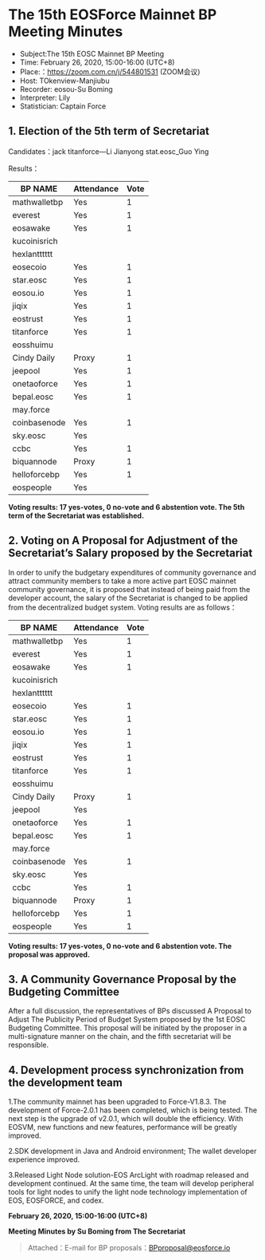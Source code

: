 # The 15th EOSForce Mainnet BP Meeting Minutes
- Subject:The 15th EOSC Mainnet BP Meeting
- Time: February 26, 2020, 15:00-16:00 (UTC+8)
- Place:：https://zoom.com.cn/j/544801531 (ZOOM会议)
- Host: TOkenview-Manjiubu
- Recorder: eosou-Su Boming
- Interpreter: Lily
- Statistician: Captain Force

## 1. Election of the 5th term of Secretariat

Candidates：jack  	titanforce—Li Jianyong  stat.eosc_Guo Ying

Results：

BP NAME | Attendance | Vote
---|---|---
mathwalletbp | Yes | 1
everest |  Yes | 1
 eosawake  | Yes | 1
kucoinisrich  |  | 
 hexlantttttt  |  | 
 eosecoio  | Yes| 1
 star.eosc |  Yes | 1
 eosou.io  |Yes | 1
 jiqix  | Yes | 1
 eostrust  | Yes| 1
titanforce  |Yes|1
 eosshuimu |  |
Cindy Daily  |Proxy | 1 
 jeepool  |  Yes | 1
onetaoforce  | Yes | 1 
 bepal.eosc |  Yes |  1
 may.force  |   |  
 coinbasenode  | Yes  |  1
 sky.eosc | Yes | 
 ccbc | Yes | 1
 biquannode  |Proxy   |1  
 helloforcebp  | Yes  |  1
eospeople   | Yes  |  

**Voting results: 17 yes-votes, 0 no-vote and 6 abstention vote. The 5th term of the Secretariat was established.**
## 2. Voting on A Proposal for Adjustment of the Secretariat’s Salary proposed by the Secretariat

In order to unify the budgetary expenditures of community governance and attract community members to take a more active part EOSC mainnet community governance, it is proposed that instead of being paid from the developer account, the salary of the Secretariat is changed to be applied from the decentralized budget system. Voting results are as follows：

BP NAME | Attendance | Vote
---|---|---
mathwalletbp | Yes | 1
everest |  Yes | 1
 eosawake  | Yes | 1
kucoinisrich  |  | 
 hexlantttttt  |  | 
 eosecoio  | Yes| 1
 star.eosc |  Yes | 1
 eosou.io  |Yes | 1
 jiqix  | Yes | 1
 eostrust  | Yes| 1
titanforce  |Yes|1
 eosshuimu |  |
Cindy Daily  |Proxy | 1 
 jeepool  |  Yes | 
onetaoforce  | Yes | 1 
 bepal.eosc |  Yes |  1
 may.force  |   |  
 coinbasenode  | Yes  |  1
 sky.eosc | Yes | 
 ccbc | Yes | 1
 biquannode  |Proxy   |1  
 helloforcebp  | Yes  |  1
 eospeople  | Yes  | 1

**Voting results: 17 yes-votes, 0 no-vote and 6 abstention vote. The proposal was approved.**
## 3. A Community Governance Proposal by the Budgeting Committee

After a full discussion, the representatives of BPs discussed A Proposal to Adjust The Publicity Period of Budget System proposed by the 1st EOSC Budgeting Committee. This proposal will be initiated by the proposer in a multi-signature manner on the chain, and the fifth secretariat will be responsible.

## 4. Development process synchronization from the development team

1.The community mainnet has been upgraded to Force-V1.8.3. The development of Force-2.0.1 has been completed, which is being tested. The next step is the upgrade of v2.0.1, which will double the efficiency. With EOSVM, new functions and new features, performance will be greatly improved.

2.SDK development in Java and Android environment; The wallet developer experience improved.

3.Released Light Node solution-EOS ArcLight with roadmap released and development continued. At the same time, the team will develop peripheral tools for light nodes to unify the light node technology implementation of EOS, EOSFORCE, and codex.

**February 26, 2020, 15:00-16:00 (UTC+8)**

**Meeting Minutes by Su Boming from The Secretariat**

> Attached：E-mail for BP proposals：BPproposal@eosforce.io
